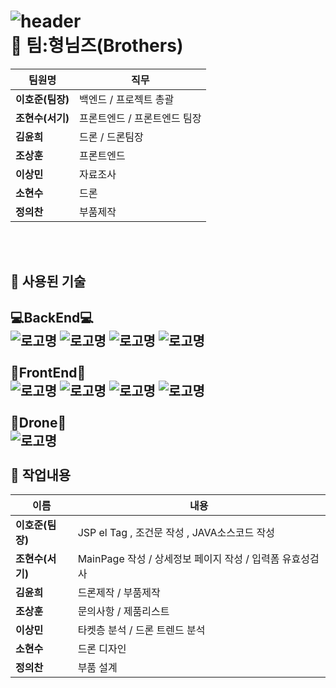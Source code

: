 ![header](https://capsule-render.vercel.app/api?type=waving&color=auto&height=300&section=header&text=Drone%20To%20You&fontSize=90)<br/>
:school: 팀:형님즈(Brothers)
=============
|팀원명|직무|
|------|---|
|**이호준(팀장)**|백엔드 / 프로젝트 총괄|
|**조현수(서기)**|프론트엔드 / 프론트엔드 팀장|
|**김윤희**|드론 / 드론팀장|
|**조상훈**|프론트엔드|
|**이상민**|자료조사|
|**소현수**|드론|
|**정의찬**|부품제작|
<br/>
<br/>

:pushpin: 사용된 기술
------------
:computer:BackEnd:computer:<br/>
![로고명](https://img.shields.io/badge/Spring-6DB33F.svg?&style=for-the-badge&logo=spring&logoColor=white)
![로고명](https://img.shields.io/badge/Java-ED8B00?style=for-the-badge&logo=openjdk&logoColor=white)
![로고명](https://img.shields.io/badge/Oracle-F80000.svg?&style=for-the-badge&logo=Oracle&logoColor=white)
![로고명](https://img.shields.io/badge/ECLIPSE%20IDE-2C2255.svg?&style=for-the-badge&logo=eclipseide&logoColor=#2C2255)
<br/>
<br/>
:art:FrontEnd:art:<br/>
![로고명](https://img.shields.io/badge/JAVA%20SCRIPT-F7DF1E.svg?&style=for-the-badge&logo=javascript&logoColor=black)
![로고명](https://img.shields.io/badge/HTML5-E34F26.svg?&style=for-the-badge&logo=html5&logoColor=white)
![로고명](https://img.shields.io/badge/CSS3-1572B6.svg?&style=for-the-badge&logo=css3&logoColor=#1572B6)
![로고명](https://img.shields.io/badge/ECLIPSE%20IDE-2C2255.svg?&style=for-the-badge&logo=eclipseide&logoColor=#2C2255)
<br/>
<br/>
:wrench:Drone:wrench:<br/>
![로고명](https://img.shields.io/badge/dassaultsystemes%20-005386.svg?&style=for-the-badge&logo=dassaultsystemes&logoColor=black)
<br/>
<br/>
:pushpin: 작업내용
------------
|이름|내용|
|------|---|
|**이호준(팀장)**|JSP el Tag , 조건문 작성 , JAVA소스코드 작성|
|**조현수(서기)**|MainPage 작성 / 상세정보 페이지 작성 / 입력폼 유효성검사 |
|**김윤희**|드론제작 / 부품제작|
|**조상훈**|문의사항  / 제품리스트 |
|**이상민**|타켓층 분석 / 드론 트렌드 분석|
|**소현수**|드론 디자인|
|**정의찬**|부품 설계|<br/>
